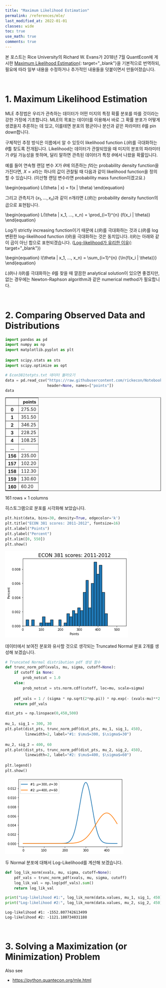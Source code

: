 ```yaml
---
title: "Maximum Likelihood Estimation"
permalink: /references/mle/
last_modified_at: 2022-01-01
classes: wide
toc: true
use_math: true
comments: true
---
```


본 포스트는 Rice University의 Richard W. Evans가 2018년 7월 QuantEcon에 게시한 [Maximum Likelihood Estimation](https://notes.quantecon.org/submission/5b3b102eb9eab00015b89f8e){: target="_blank"}을 기본적으로 번역하되, 필요에 따라 일부 내용을 수정하거나 추가적인 내용들을 덧붙이면서 만들어졌습니다.

<br>

# 1. Maximum Likelihood Estimation

MLE 추정법은 우리가 관측하는 데이터가 어떤 미지의 특정 확률 분포를 따를 것이라는 강한 가정에 기초합니다. MLE의 목표는 데이터를 이용해서 바로 그 확률 분포가 어떻게 생겼을지 추론하는 데 있고, 이를테면 분포의 평균이나 분산과 같은 파라미터 $\theta$를 pin down합니다.

구체적인 추정 방식은 이름에서 알 수 있듯이 likelihood function $L(\theta)$를 극대화하는 $\hat \theta$를 찾도록 전개됩니다. Likelihood는 데이터가 관찰되었을 때 미지의 분포의 파라미터가 $\theta$일 가능성을 뜻하며, 달리 말하면 관측된 데이터가 특정 $\theta$에서 나왔을 확률입니다.

예를 들어 연속형 랜덤 변수 $X$가 $\theta$에 의존하는 $f$라는 probability density function을 가진다면, $X=x$라는 하나의 값이 관찰될 때 다음과 같이 likelihood function을 정의할 수 있습니다. (이산형 랜덤 변수라면 probability mass function이겠고요.)

\begin{equation}
    L(\theta | x) = f(x | \theta)
\end{equation}

그리고 관측치가 $(x_1, ..., x_n)$과 같이 $n$개라면 $L(\theta)$는 probability density function의 곱으로 표현됩니다.

\begin{equation}
    L(\theta | x_1, ..., x_n) = \prod_{i=1}^{n} {f(x_i | \theta)}
\end{equation}

Log가 strictly increasing function이기 때문에 $L(\theta)$를 극대화하는 것과 $L(\theta)$를 log 변환한 log-likelihood function $l(\theta)$을 극대화하는 것은 동치입니다. $l(\theta)$는 아래와 같이 곱이 아닌 합으로 표현되겠습니다. ([Log-likelihood가 유리한 이유](https://stats.stackexchange.com/questions/70972/why-we-always-put-log-before-the-joint-pdf-when-we-use-mlemaximum-likelihood/70975#70975){: target="_blank"})

\begin{equation}
    l(\theta | x_1, ..., x_n) = \sum_{i=1}^{n} {\ln{f(x_i | \theta)}}
\end{equation}

$L(\theta)$나 $l(\theta)$를 극대화하는 $\theta$를 찾을 때 깔끔한 analytical solution이 있으면 좋겠지만, 없는 경우에는 Newton-Raphson algorithm과 같은 numerical method가 필요합니다.

<br>

# 2. Comparing Observed Data and Distributions


```python
import pandas as pd
import numpy as np
import matplotlib.pyplot as plt

import scipy.stats as sts
import scipy.optimize as opt
```


```python
# Econ381totpts.txt 데이터 불러오기
data = pd.read_csv("https://raw.githubusercontent.com/rickecon/Notebooks/master/MLE/data/Econ381totpts.txt",
                   header=None, names=["points"])
data
```




<div>
<style scoped>
    .dataframe tbody tr th:only-of-type {
        vertical-align: middle;
    }

    .dataframe tbody tr th {
        vertical-align: top;
    }

    .dataframe thead th {
        text-align: right;
    }
</style>
<table border="1" class="dataframe">
  <thead>
    <tr style="text-align: right;">
      <th></th>
      <th>points</th>
    </tr>
  </thead>
  <tbody>
    <tr>
      <th>0</th>
      <td>275.50</td>
    </tr>
    <tr>
      <th>1</th>
      <td>351.50</td>
    </tr>
    <tr>
      <th>2</th>
      <td>346.25</td>
    </tr>
    <tr>
      <th>3</th>
      <td>228.25</td>
    </tr>
    <tr>
      <th>4</th>
      <td>108.25</td>
    </tr>
    <tr>
      <th>...</th>
      <td>...</td>
    </tr>
    <tr>
      <th>156</th>
      <td>235.00</td>
    </tr>
    <tr>
      <th>157</th>
      <td>102.20</td>
    </tr>
    <tr>
      <th>158</th>
      <td>112.30</td>
    </tr>
    <tr>
      <th>159</th>
      <td>130.60</td>
    </tr>
    <tr>
      <th>160</th>
      <td>60.20</td>
    </tr>
  </tbody>
</table>
<p>161 rows × 1 columns</p>
</div>



히스토그램으로 분포를 시각화해 보았습니다.


```python
plt.hist(data, bins=30, density=True, edgecolor='k')
plt.title("ECON 381 scores: 2011-2012", fontsize=16)
plt.xlabel("Points")
plt.ylabel("Percent")
plt.xlim([0, 550])
plt.show()
```


    
<img src="/assets/references/mle_01.png">
    


데이터에서 보여진 분포와 유사할 것으로 생각되는 Truncated Normal 분포 2개를 생성해 보겠습니다.


```python
# Truncated Normal distribution pdf 생성 함수
def trunc_norm_pdf(xvals, mu, sigma, cutoff=None):
    if cutoff is None:
        prob_notcut = 1.0
    else:
        prob_notcut = sts.norm.cdf(cutoff, loc=mu, scale=sigma)
        
    pdf_vals = 1 / (sigma * np.sqrt(2*np.pi)) * np.exp(- (xvals-mu)**2 / (2*sigma**2) / prob_notcut)
    return pdf_vals
```


```python
dist_pts = np.linspace(0,450,500)

mu_1, sig_1 = 300, 30
plt.plot(dist_pts, trunc_norm_pdf(dist_pts, mu_1, sig_1, 450),
         linewidth=2, label="#1: $\mu$=300, $\sigma$=30")

mu_2, sig_2 = 400, 60
plt.plot(dist_pts, trunc_norm_pdf(dist_pts, mu_2, sig_2, 450),
         linewidth=2, label="#2: $\mu$=400, $\sigma$=60")

plt.legend()
plt.show()
```


    
<img src="/assets/references/mle_02.png">
    


두 Normal 분포에 대해서 Log-Likelihood를 계산해 보겠습니다.


```python
def log_lik_norm(xvals, mu, sigma, cutoff=None):
    pdf_vals = trunc_norm_pdf(xvals, mu, sigma, cutoff)
    log_lik_val = np.log(pdf_vals).sum()
    return log_lik_val
```


```python
print("Log-likelihood #1:", log_lik_norm(data.values, mu_1, sig_1, 450))
print("Log-likelihood #2:", log_lik_norm(data.values, mu_2, sig_2, 450))
```

    Log-likelihood #1: -1552.807742613499
    Log-likelihood #2: -1121.180734031188
    

<br>

# 3. Solving a Maximization (or Minimization) Problem

Also see
- https://python.quantecon.org/mle.html
